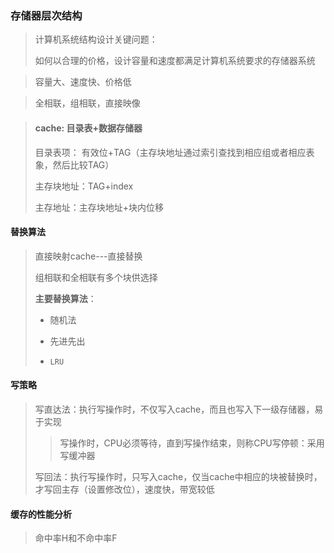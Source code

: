 ### 存储器层次结构

> 计算机系统结构设计关键问题：
>
> 如何以合理的价格，设计容量和速度都满足计算机系统要求的存储器系统

> 容量大、速度快、价格低

> 全相联，组相联，直接映像

> #### cache: 目录表+数据存储器
>
> 目录表项： 有效位+TAG（主存块地址通过索引查找到相应组或者相应表象，然后比较TAG）
>
> 主存块地址：TAG+index
>
> 主存地址：主存块地址+块内位移
>
> 

#### 替换算法

> 直接映射cache---直接替换
>
> 组相联和全相联有多个块供选择
>
> **主要替换算法**：
>
> - 随机法
>
> - 先进先出
> - `LRU`

#### 写策略

> 写直达法：执行写操作时，不仅写入cache，而且也写入下一级存储器，易于实现
>
> > 写操作时，CPU必须等待，直到写操作结束，则称CPU写停顿：采用写缓冲器
>
> 写回法：执行写操作时，只写入cache，仅当cache中相应的块被替换时，才写回主存（设置修改位），速度快，带宽较低



#### 缓存的性能分析

> 命中率H和不命中率F
>
> 